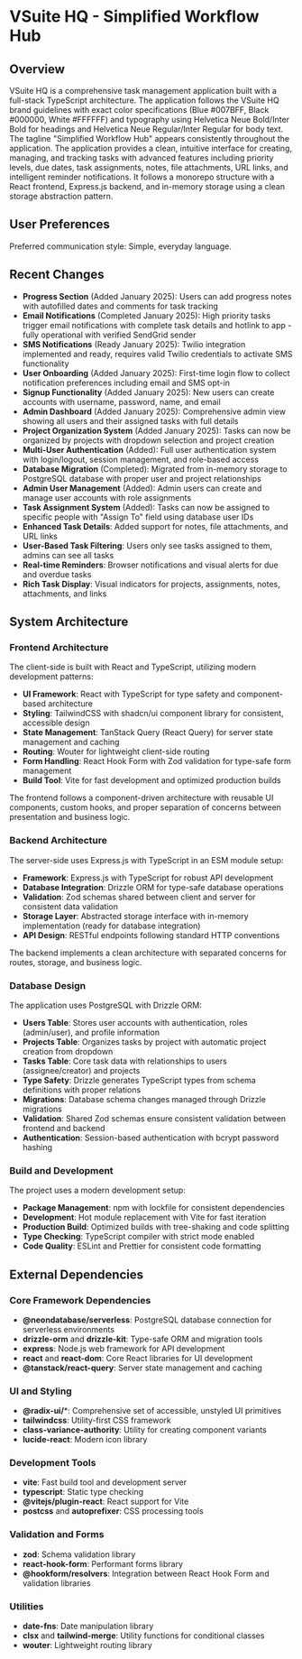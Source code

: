 # VSuite HQ - Simplified Workflow Hub

## Overview

VSuite HQ is a comprehensive task management application built with a full-stack TypeScript architecture. The application follows the VSuite HQ brand guidelines with exact color specifications (Blue #007BFF, Black #000000, White #FFFFFF) and typography using Helvetica Neue Bold/Inter Bold for headings and Helvetica Neue Regular/Inter Regular for body text. The tagline "Simplified Workflow Hub" appears consistently throughout the application. The application provides a clean, intuitive interface for creating, managing, and tracking tasks with advanced features including priority levels, due dates, task assignments, notes, file attachments, URL links, and intelligent reminder notifications. It follows a monorepo structure with a React frontend, Express.js backend, and in-memory storage using a clean storage abstraction pattern.

## User Preferences

Preferred communication style: Simple, everyday language.

## Recent Changes

- **Progress Section** (Added January 2025): Users can add progress notes with autofilled dates and comments for task tracking
- **Email Notifications** (Completed January 2025): High priority tasks trigger email notifications with complete task details and hotlink to app - fully operational with verified SendGrid sender
- **SMS Notifications** (Ready January 2025): Twilio integration implemented and ready, requires valid Twilio credentials to activate SMS functionality
- **User Onboarding** (Added January 2025): First-time login flow to collect notification preferences including email and SMS opt-in
- **Signup Functionality** (Added January 2025): New users can create accounts with username, password, name, and email
- **Admin Dashboard** (Added January 2025): Comprehensive admin view showing all users and their assigned tasks with full details
- **Project Organization System** (Added January 2025): Tasks can now be organized by projects with dropdown selection and project creation
- **Multi-User Authentication** (Added): Full user authentication system with login/logout, session management, and role-based access
- **Database Migration** (Completed): Migrated from in-memory storage to PostgreSQL database with proper user and project relationships
- **Admin User Management** (Added): Admin users can create and manage user accounts with role assignments
- **Task Assignment System** (Added): Tasks can now be assigned to specific people with "Assign To" field using database user IDs
- **Enhanced Task Details**: Added support for notes, file attachments, and URL links
- **User-Based Task Filtering**: Users only see tasks assigned to them, admins can see all tasks
- **Real-time Reminders**: Browser notifications and visual alerts for due and overdue tasks
- **Rich Task Display**: Visual indicators for projects, assignments, notes, attachments, and links

## System Architecture

### Frontend Architecture

The client-side is built with React and TypeScript, utilizing modern development patterns:

- **UI Framework**: React with TypeScript for type safety and component-based architecture
- **Styling**: TailwindCSS with shadcn/ui component library for consistent, accessible design
- **State Management**: TanStack Query (React Query) for server state management and caching
- **Routing**: Wouter for lightweight client-side routing
- **Form Handling**: React Hook Form with Zod validation for type-safe form management
- **Build Tool**: Vite for fast development and optimized production builds

The frontend follows a component-driven architecture with reusable UI components, custom hooks, and proper separation of concerns between presentation and business logic.

### Backend Architecture

The server-side uses Express.js with TypeScript in an ESM module setup:

- **Framework**: Express.js with TypeScript for robust API development
- **Database Integration**: Drizzle ORM for type-safe database operations
- **Validation**: Zod schemas shared between client and server for consistent data validation
- **Storage Layer**: Abstracted storage interface with in-memory implementation (ready for database integration)
- **API Design**: RESTful endpoints following standard HTTP conventions

The backend implements a clean architecture with separated concerns for routes, storage, and business logic.

### Database Design

The application uses PostgreSQL with Drizzle ORM:

- **Users Table**: Stores user accounts with authentication, roles (admin/user), and profile information
- **Projects Table**: Organizes tasks by project with automatic project creation from dropdown
- **Tasks Table**: Core task data with relationships to users (assignee/creator) and projects
- **Type Safety**: Drizzle generates TypeScript types from schema definitions with proper relations
- **Migrations**: Database schema changes managed through Drizzle migrations
- **Validation**: Shared Zod schemas ensure consistent validation between frontend and backend
- **Authentication**: Session-based authentication with bcrypt password hashing

### Build and Development

The project uses a modern development setup:

- **Package Management**: npm with lockfile for consistent dependencies
- **Development**: Hot module replacement with Vite for fast iteration
- **Production Build**: Optimized builds with tree-shaking and code splitting
- **Type Checking**: TypeScript compiler with strict mode enabled
- **Code Quality**: ESLint and Prettier for consistent code formatting

## External Dependencies

### Core Framework Dependencies

- **@neondatabase/serverless**: PostgreSQL database connection for serverless environments
- **drizzle-orm** and **drizzle-kit**: Type-safe ORM and migration tools
- **express**: Node.js web framework for API development
- **react** and **react-dom**: Core React libraries for UI development
- **@tanstack/react-query**: Server state management and caching

### UI and Styling

- **@radix-ui/***: Comprehensive set of accessible, unstyled UI primitives
- **tailwindcss**: Utility-first CSS framework
- **class-variance-authority**: Utility for creating component variants
- **lucide-react**: Modern icon library

### Development Tools

- **vite**: Fast build tool and development server
- **typescript**: Static type checking
- **@vitejs/plugin-react**: React support for Vite
- **postcss** and **autoprefixer**: CSS processing tools

### Validation and Forms

- **zod**: Schema validation library
- **react-hook-form**: Performant forms library
- **@hookform/resolvers**: Integration between React Hook Form and validation libraries

### Utilities

- **date-fns**: Date manipulation library
- **clsx** and **tailwind-merge**: Utility functions for conditional classes
- **wouter**: Lightweight routing library